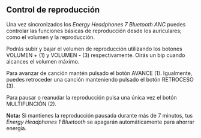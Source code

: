 ## Control de reproducción

Una vez sincronizados los *Energy Headphones 7 Bluetooth ANC* puedes controlar las funciones básicas de reproducción desde los auriculares; como el volumen y la reproducción. 

Podrás subir y bajar el volumen de reproducción utilizando los botones VOLUMEN +  (1) y VOLUMEN - (3) respectivamente. Oirás un bip cuando alcances el volumen máximo.

Para avanzar de canción mantén pulsado el botón AVANCE (1). Igualmente, puedes retroceder una canción manteniendo pulsado el botón RETROCESO (3).

Para pausar o reanudar la reproducción pulsa una única vez el botón MULTIFUNCIÓN (2). 

**Nota:** Si mantienes la reproducción pausada durante más de 7 minutos, tus *Energy Headphones 1 Bluetooth* se apagarán automáticamente para ahorrar energía. 



